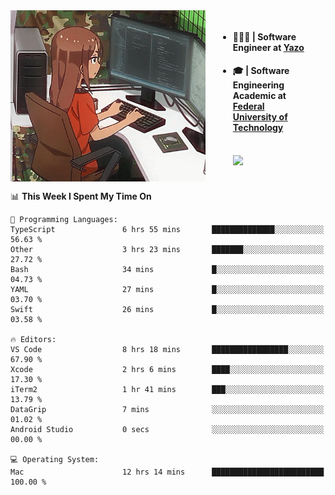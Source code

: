 
<body >
  <div style="display: flex; width: auto; margin-right: 30px ">
    <img align="right" width="312" height="274" style="padding-right:20px; " src="assets/umiko.gif" alt="Computer man" />
    <ul style="flex: 1;">
      <li><h4>🧑🏽‍💻 | Software Engineer at <a href="https://www.yazo.com.br/">Yazo</a></h4></li>
      <li><h4>🎓 | Software Engineering Academic at <a href="http://www.utfpr.edu.br/">Federal University of Technology</a></h4></li>
      <br/>
      <a href="https://skillicons.dev">
        <img src="https://skillicons.dev/icons?i=ts,react,nodejs,go,swift,js,adonis,postgres,c,heroku,gradle,firebase,flutter,docker,aws,java,redis,kubernetes&theme=light&&perline=6 " />
      </a>
    </ul>  
    <br/>
  </div>
</body>


<!--START_SECTION:waka-->
📊 **This Week I Spent My Time On** 

```text
💬 Programming Languages: 
TypeScript               6 hrs 55 mins       ██████████████░░░░░░░░░░░   56.63 % 
Other                    3 hrs 23 mins       ███████░░░░░░░░░░░░░░░░░░   27.72 % 
Bash                     34 mins             █░░░░░░░░░░░░░░░░░░░░░░░░   04.73 % 
YAML                     27 mins             █░░░░░░░░░░░░░░░░░░░░░░░░   03.70 % 
Swift                    26 mins             █░░░░░░░░░░░░░░░░░░░░░░░░   03.58 % 

🔥 Editors: 
VS Code                  8 hrs 18 mins       █████████████████░░░░░░░░   67.90 % 
Xcode                    2 hrs 6 mins        ████░░░░░░░░░░░░░░░░░░░░░   17.30 % 
iTerm2                   1 hr 41 mins        ███░░░░░░░░░░░░░░░░░░░░░░   13.79 % 
DataGrip                 7 mins              ░░░░░░░░░░░░░░░░░░░░░░░░░   01.02 % 
Android Studio           0 secs              ░░░░░░░░░░░░░░░░░░░░░░░░░   00.00 % 

💻 Operating System: 
Mac                      12 hrs 14 mins      █████████████████████████   100.00 % 
```


<!--END_SECTION:waka-->

<!--
**danielr0d/danielr0d** is a ✨ _special_ ✨ repository because its `README.md` (this file) appears on your GitHub profile.

Here are some ideas to get you started:

- 🔭 I’m currently working on ...
- 🌱 I’m currently learning ...
- 👯 I’m looking to collaborate on ...
- 🤔 I’m looking for help with ...
- 💬 Ask me about ...
- 📫 How to reach me: ...
- 😄 Pronouns: ...
- ⚡ Fun fact: ...
-->
